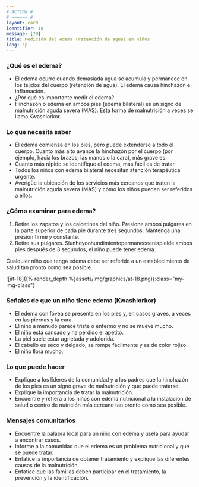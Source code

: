 ```yaml
---
# ACTION #
# ====== #
layout: card
identifier: 18
message: [29]
title: Medición del edema (retención de agua) en niños
lang: sp
---
```


### ¿Qué es el edema?
- El edema ocurre cuando demasiada agua se acumula y permanece en los tejidos del cuerpo (retención de agua). El edema causa hinchazón e inflamación.
- ¿Por qué es importante medir el edema?
- Hinchazón o edema en ambos pies (edema bilateral) es un signo de malnutrición aguda severa (MAS). Esta forma de malnutrición a veces se llama Kwashiorkor.

### Lo que necesita saber
- El edema comienza en los pies, pero puede extenderse a todo el cuerpo. Cuanto más alto avance la hinchazón por el cuerpo (por ejemplo, hacia los brazos, las manos o la cara), más grave es.
- Cuanto más rápido se identifique el edema, más fácil es de tratar.
- Todos los niños con edema bilateral necesitan atención terapéutica urgente.
- Averigüe la ubicación de los servicios más cercanos que traten la malnutrición aguda severa (MAS) y cómo los niños pueden ser referidos a ellos.

### ¿Cómo examinar para edema?
1. Retire los zapatos y los calcetines del niño. Presione ambos pulgares en la parte superior de cada pie durante tres segundos. Mantenga una presión firme y constante.
2. Retire sus pulgares. Siunhoyoohundimientopermaneceenlapielde ambos pies después de 3 segundos, el niño puede tener edema.

Cualquier niño que tenga edema debe ser referido a un establecimiento de salud tan pronto como sea posible.

![at-18]({% render_depth %}assets/img/graphics/at-18.png){:class="my-img-class"}

### Señales de que un niño tiene edema (Kwashiorkor)
- El edema con fóvea se presenta en los pies y, en casos graves, a veces en las piernas y la cara.
- El niño a menudo parece triste o enfermo y no se mueve mucho.
- El niño está cansado y ha perdido el apetito.
- La piel suele estar agrietada y adolorida.
- El cabello es seco y delgado, se rompe fácilmente y es de color rojizo.
- El niño llora mucho.

### Lo que puede hacer
- Explique a los líderes de la comunidad y a los padres que la hinchazón de los pies es un signo grave de malnutrición y que puede tratarse.
- Explique la importancia de tratar la malnutrición.
- Encuentre y refiera a los niños con edema nutricional a la instalación de salud o centro de nutrición más cercano tan pronto como sea posible.

### Mensajes comunitarios
- Encuentre la palabra local para un niño con edema y úsela para ayudar a encontrar casos.
- Informe a la comunidad que el edema es un problema nutricional y que se puede tratar.
- Enfatice la importancia de obtener tratamiento y explique las diferentes causas de la malnutrición.
- Enfatice que las familias deben participar en el tratamiento, la prevención y la identificación.

